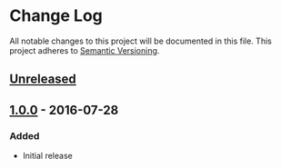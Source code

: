 # Change Log
All notable changes to this project will be documented in this file.
This project adheres to [Semantic Versioning](http://semver.org/).

## [Unreleased]

## [1.0.0] - 2016-07-28

### Added

- Initial release

[Unreleased]: https://github.com/civisanalytics/GephiForceDiagramTool/compare/v1.0.0...HEAD
[1.0.0]: https://github.com/civisanalytics/GephiForceDiagramTool/commit/08740776d85fe0f616db79a28e220b91d7dc9198
